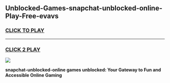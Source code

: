 
## Unblocked-Games-snapchat-unblocked-online-Play-Free-evavs
<h3>
<a href="https://premium76.site?title=snapchat-unblocked-online&ref=21A">CLICK TO PLAY</a></h3>
<hr>

<h3>
<a href="https://premium76.site?title=snapchat-unblocked-online&ref=21A">CLICK 2 PLAY</a>
  
</h3>

<a href="https://premium76.site?title=snapchat-unblocked-online&ref=21A"><img src="https://clearcache.store/games.png"></a>


**snapchat-unblocked-online games unblocked: Your Gateway to Fun and Accessible Online Gaming**
